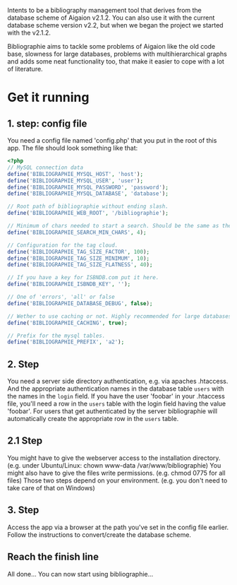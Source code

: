 Intents to be a bibliography management tool that derives from the database scheme of Aigaion v2.1.2.
You can also use it with the current database scheme version v2.2, but when we began the project we started with the v2.1.2.

Bibliographie aims to tackle some problems of Aigaion like the old code base, slowness for large databases, problems with multihierarchical graphs and adds some neat functionality too, that make it easier to cope with a lot of literature.

# Get it running #
## 1. step: config file ##

You need a config file named 'config.php' that you put in the root of this app. The file should look something like that:

```php
<?php
// MySQL connection data
define('BIBLIOGRAPHIE_MYSQL_HOST', 'host');
define('BIBLIOGRAPHIE_MYSQL_USER', 'user');
define('BIBLIOGRAPHIE_MYSQL_PASSWORD', 'password');
define('BIBLIOGRAPHIE_MYSQL_DATABASE', 'database');

// Root path of bibliographie without ending slash.
define('BIBLIOGRAPHIE_WEB_ROOT', '/bibliographie');

// Minimum of chars needed to start a search. Should be the same as the minimum length of MySQL fulltext index length.
define('BIBLIOGRAPHIE_SEARCH_MIN_CHARS', 4);

// Configuration for the tag cloud.
define('BIBLIOGRAPHIE_TAG_SIZE_FACTOR', 100);
define('BIBLIOGRAPHIE_TAG_SIZE_MINIMUM', 10);
define('BIBLIOGRAPHIE_TAG_SIZE_FLATNESS', 40);

// If you have a key for ISBNDB.com put it here.
define('BIBLIOGRAPHIE_ISBNDB_KEY', '');

// One of 'errors', 'all' or false
define('BIBLIOGRAPHIE_DATABASE_DEBUG', false);

// Wether to use caching or not. Highly recommended for large databases.
define('BIBLIOGRAPHIE_CACHING', true);

// Prefix for the mysql tables.
define('BIBLIOGRAPHIE_PREFIX', 'a2');
```

## 2. Step ##

You need a server side directory authentication, e.g. via apaches .htaccess. And the appropriate authentication names in the database table `users` with the names in the `login` field.
If you have the user 'foobar' in your .htaccess file, you'll need a row in the `users` table with the login field having the value 'foobar'.
For users that get authenticated by the server bibliographie will automatically create the appropriate row in the `users` table.

## 2.1 Step ##

You might have to give the webserver access to the installation directory. (e.g. under Ubuntu/Linux: chown www-data /var/www/bibliographie)
You might also have to give the files write permissions. (e.g. chmod 0775 for all files)
Those two steps depend on your environment. (e.g. you don't need to take care of that on Windows)

## 3. Step ##

Access the app via a browser at the path you've set in the config file earlier. Follow the instructions to convert/create the database scheme.

## Reach the finish line ##

All done... You can now start using bibliographie...